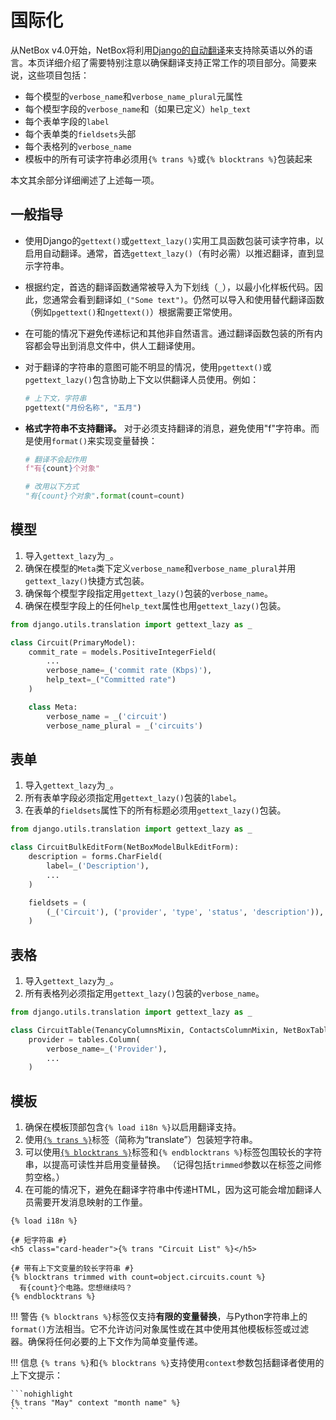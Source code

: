 # 国际化

从NetBox v4.0开始，NetBox将利用[Django的自动翻译](https://docs.djangoproject.com/en/stable/topics/i18n/translation/)来支持除英语以外的语言。本页详细介绍了需要特别注意以确保翻译支持正常工作的项目部分。简要来说，这些项目包括：

* 每个模型的`verbose_name`和`verbose_name_plural`元属性
* 每个模型字段的`verbose_name`和（如果已定义）`help_text`
* 每个表单字段的`label`
* 每个表单类的`fieldsets`头部
* 每个表格列的`verbose_name`
* 模板中的所有可读字符串必须用`{% trans %}`或`{% blocktrans %}`包装起来

本文其余部分详细阐述了上述每一项。

## 一般指导

* 使用Django的`gettext()`或`gettext_lazy()`实用工具函数包装可读字符串，以启用自动翻译。通常，首选`gettext_lazy()`（有时必需）以推迟翻译，直到显示字符串。

* 根据约定，首选的翻译函数通常被导入为下划线（`_`），以最小化样板代码。因此，您通常会看到翻译如`_("Some text")`。仍然可以导入和使用替代翻译函数（例如`pgettext()`和`ngettext()`）根据需要正常使用。

* 在可能的情况下避免传递标记和其他非自然语言。通过翻译函数包装的所有内容都会导出到消息文件中，供人工翻译使用。

* 对于翻译的字符串的意图可能不明显的情况，使用`pgettext()`或`pgettext_lazy()`包含协助上下文以供翻译人员使用。例如：

    ```python
    # 上下文，字符串
    pgettext("月份名称", "五月")
    ```

* **格式字符串不支持翻译。** 对于必须支持翻译的消息，避免使用"f"字符串。而是使用`format()`来实现变量替换：

    ```python
    # 翻译不会起作用
    f"有{count}个对象"
    
    # 改用以下方式
    "有{count}个对象".format(count=count)
    ```

## 模型

1. 导入`gettext_lazy`为`_`。
2. 确保在模型的`Meta`类下定义`verbose_name`和`verbose_name_plural`并用`gettext_lazy()`快捷方式包装。
3. 确保每个模型字段指定用`gettext_lazy()`包装的`verbose_name`。
4. 确保在模型字段上的任何`help_text`属性也用`gettext_lazy()`包装。

```python
from django.utils.translation import gettext_lazy as _

class Circuit(PrimaryModel):
    commit_rate = models.PositiveIntegerField(
        ...
        verbose_name=_('commit rate (Kbps)'),
        help_text=_("Committed rate")
    )

    class Meta:
        verbose_name = _('circuit')
        verbose_name_plural = _('circuits')
```

## 表单

1. 导入`gettext_lazy`为`_`。
2. 所有表单字段必须指定用`gettext_lazy()`包装的`label`。
3. 在表单的`fieldsets`属性下的所有标题必须用`gettext_lazy()`包装。

```python
from django.utils.translation import gettext_lazy as _

class CircuitBulkEditForm(NetBoxModelBulkEditForm):
    description = forms.CharField(
        label=_('Description'),
        ...
    )

    fieldsets = (
        (_('Circuit'), ('provider', 'type', 'status', 'description')),
    )
```

## 表格

1. 导入`gettext_lazy`为`_`。
2. 所有表格列必须指定用`gettext_lazy()`包装的`verbose_name`。

```python
from django.utils.translation import gettext_lazy as _

class CircuitTable(TenancyColumnsMixin, ContactsColumnMixin, NetBoxTable):
    provider = tables.Column(
        verbose_name=_('Provider'),
        ...
    )
```

## 模板

1. 确保在模板顶部包含`{% load i18n %}`以启用翻译支持。
2. 使用[`{% trans %}`](https://docs.djangoproject.com/en/stable/topics/i18n/translation/#translate-template-tag)标签（简称为“translate”）包装短字符串。
3. 可以使用[`{% blocktrans %}`](https://docs.djangoproject.com/en/stable/topics/i18n/translation/#blocktranslate-template-tag)标签和`{% endblocktrans %}`标签包围较长的字符串，以提高可读性并启用变量替换。 （记得包括`trimmed`参数以在标签之间修剪空格。）
4. 在可能的情况下，避免在翻译字符串中传递HTML，因为这可能会增加翻译人员需要开发消息映射的工作量。

```
{% load i18n %}

{# 短字符串 #}
<h5 class="card-header">{% trans "Circuit List" %}</h5>

{# 带有上下文变量的较长字符串 #}
{% blocktrans trimmed with count=object.circuits.count %}
  有{count}个电路。您想继续吗？
{% endblocktrans %}
```

!!! 警告
    `{% blocktrans %}`标签仅支持**有限的变量替换**，与Python字符串上的`format()`方法相当。它不允许访问对象属性或在其中使用其他模板标签或过滤器。确保将任何必要的上下文作为简单变量传递。

!!! 信息
    `{% trans %}`和`{% blocktrans %}`支持使用`context`参数包括翻译者使用的上下文提示：

    ```nohighlight
    {% trans "May" context "month name" %}
    ```
